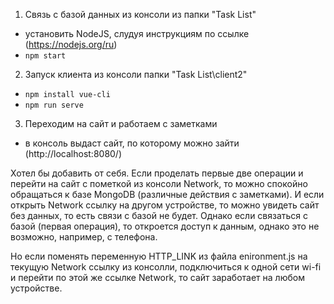 1. Связь с базой данных из консоли из папки "Task List"
- установить NodeJS, слудуя инструкциям по ссылке (https://nodejs.org/ru)
- `npm start`			

2. Запуск клиента из консоли папки "Task List\client2"
- `npm install vue-cli`
- `npm run serve`

3. Переходим на сайт и работаем с заметками
- в консоль выдаст сайт, по которому можно зайти (http://localhost:8080/)


Хотел бы добавить от себя.
Если проделать первые две операции и перейти на сайт с пометкой из консоли Network,
то можно спокойно обращаться к базе MongoDB (различные действия с заметками).
И если открыть Network ссылку на другом устройстве, то можно увидеть сайт без данных, то есть 
связи с базой не будет. Однако если связаться с базой (первая операция), то откроется доступ к данным, однако это не возможно, например, с телефона.

Но если поменять переменную HTTP_LINK из файла enironment.js на текущую Network ссылку из консолли, подключиться к одной сети wi-fi и перейти по этой же ссылке Network, то сайт заработает на любом устройстве. 